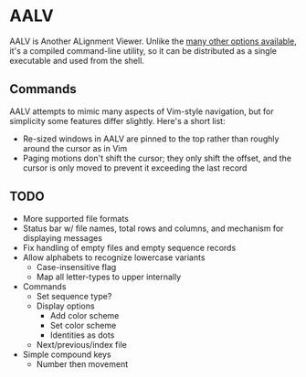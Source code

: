 # AALV

AALV is Another ALignment Viewer. Unlike the [many other options available](https://en.wikipedia.org/wiki/List_of_alignment_visualization_software), it's a compiled command-line utility, so it can be distributed as a single executable and used from the shell.

## Commands
AALV attempts to mimic many aspects of Vim-style navigation, but for simplicity some features differ slightly. Here's a short list:
  - Re-sized windows in AALV are pinned to the top rather than roughly around the cursor as in Vim
  - Paging motions don't shift the cursor; they only shift the offset, and the cursor is only moved to prevent it exceeding the last record

## TODO
- More supported file formats
- Status bar w/ file names, total rows and columns, and mechanism for displaying messages
- Fix handling of empty files and empty sequence records
- Allow alphabets to recognize lowercase variants
  - Case-insensitive flag
  - Map all letter-types to upper internally
- Commands
  - Set sequence type?
  - Display options
    - Add color scheme
    - Set color scheme
    - Identities as dots
  - Next/previous/index file
- Simple compound keys
  - Number then movement